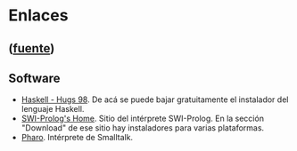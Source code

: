 # Enlaces
([fuente](https://campus.exactas.uba.ar/course/view.php?id=1059&section=12))
---
## Software

  - [Haskell - Hugs 98](http://www.haskell.org/hugs/). De acá se puede bajar gratuitamente el instalador del lenguaje Haskell.
  - [SWI-Prolog's Home](http://www.swi-prolog.org/). Sitio del intérprete SWI-Prolog. En la sección "Download" de ese sitio hay instaladores para varias plataformas.
  - [Pharo](http://www.pharo-project.org/home "Pharo"). Intérprete de Smalltalk.

